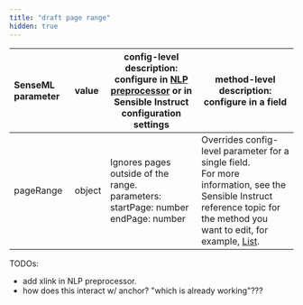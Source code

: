 ```yaml
---
title: "draft page range"
hidden: true
---
```


| SenseML parameter | value  | config-level description:<br/>configure in [NLP preprocessor](doc:nlp) or in Sensible Instruct configuration settings | method-level description:<br/>configure in a field           |
| :---------------- | :----- | ------------------------------------------------------------ | ------------------------------------------------------------ |
| pageRange         | object | Ignores pages outside of the range.<br/>parameters: startPage: number<br/>endPage: number | Overrides config-level parameter for a single field.<br/> For more information, see the Sensible Instruct reference topic for the method you want to edit, for example, [List](doc:list#parameters). |

TODOs:

- add xlink in NLP preprocessor.
- how does this interact w/ anchor? "which is already working"???